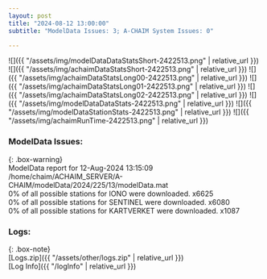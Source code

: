 ```yaml
---
layout: post
title: "2024-08-12 13:00:00"
subtitle: "ModelData Issues: 3; A-CHAIM System Issues: 0"

---
```


![]({{ "/assets/img/modelDataDataStatsShort-2422513.png" | relative_url }})
![]({{ "/assets/img/achaimDataStatsShort-2422513.png" | relative_url }})
![]({{ "/assets/img/achaimDataStatsLong00-2422513.png" | relative_url }})
![]({{ "/assets/img/achaimDataStatsLong01-2422513.png" | relative_url }})
![]({{ "/assets/img/achaimDataStatsLong02-2422513.png" | relative_url }})
![]({{ "/assets/img/modelDataDataStats-2422513.png" | relative_url }})
![]({{ "/assets/img/modelDataStationStats-2422513.png" | relative_url }})
![]({{ "/assets/img/achaimRunTime-2422513.png" | relative_url }})


### ModelData Issues:  
  
{: .box-warning}  
 ModelData report for 12-Aug-2024 13:15:09   
 /home/chaim/ACHAIM_SERVER/A-CHAIM/modelData/2024/225/13/modelData.mat   
 0% of all possible stations for IONO were downloaded. x6625   
 0% of all possible stations for SENTINEL were downloaded. x6080   
 0% of all possible stations for KARTVERKET were downloaded. x1087   
  


### Logs:  
  
{: .box-note}  
[Logs.zip]({{ "/assets/other/logs.zip" | relative_url }})  
[Log Info]({{ "/logInfo" | relative_url }})  
